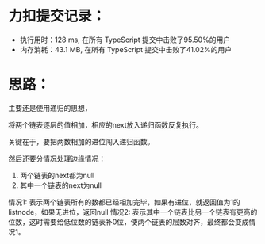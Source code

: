 # 力扣提交记录：
+ 执行用时：128 ms, 在所有 TypeScript 提交中击败了95.50%的用户
+ 内存消耗：43.1 MB, 在所有 TypeScript 提交中击败了41.02%的用户
# 思路：
主要还是使用递归的思想，

将两个链表逐层的值相加，相应的next放入递归函数反复执行。

关键在于，要把两数相加的进位闯入递归函数。

然后还要分情况处理边缘情况：
1. 两个链表的next都为null
2. 其中一个链表的next为null

情况1: 表示两个链表所有的数都已经相加完毕，如果有进位，就返回值为1的listnode，如果无进位，返回null
情况2: 表示其中一个链表比另一个链表有更高的位数，这时需要给低位数的链表补0位，使两个链表的层数对齐，最终都会变成情况1。


